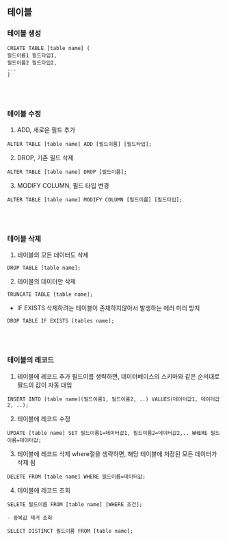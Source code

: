 ## 테이블
### 테이블 생성
```MySQL
CREATE TABLE [table name] (
필드이름1 필드타입1,
필드이름2 필드타입2,
...
)
```
<br><br>
### 테이블 수정
1. ADD, 새로운 필드 추가
```MySQL
ALTER TABLE [table name] ADD [필드이름] [필드타입];
```
2. DROP, 기존 필드 삭제
```MySQL
ALTER TABLE [table name] DROP [필드이름];
```
3. MODIFY COLUMN, 필드 타입 변경
```MySQL
ALTER TABLE [table name] MODIFY COLUMN [필드이름] [필드타입];
```
<br><br>
### 테이블 삭제
1. 테이블의 모든 데이터도 삭제
```MySQL
DROP TABLE [table name];
```
2. 테이블의 데이터만 삭제
```MySQL
TRUNCATE TABLE [table name];
```
* IF EXISTS
삭제하려는 테이블이 존재하지않아서 발생하는 에러 미리 방지
```MySQL
DROP TABLE IF EXISTS [tables name];
```
<br><br>
### 테이블의 레코드
1. 테이블에 레코드 추가
필드이름 생략하면, 데이터베이스의 스키마와 같은 순서대로 필드의 값이 자동 대입
```MySQL
INSERT INTO [table name](필드이름1, 필드이름2, ..) VALUES(데이터값1, 데이터값2, ..);
```
2. 테이블에 레코드 수정
```MySQL
UPDATE [table name] SET 필드이름1=데이터값1, 필드이름2=데이터값2,.. WHERE 필드이름=데이터값;
```
3. 테이블에 레코드 삭제
where절을 생략하면, 해당 테이블에 저장된 모든 데이터가 삭제 됨
```MySQL
DELETE FROM [table name] WHERE 필드이름=데이터값;
```
4. 테이블에 레코드 조회
```MySQL
SELETE 필드이름 FROM [table name] [WHERE 조건];
```
	- 중복값 제거 조회
```MySQL
SELECT DISTINCT 필드이름 FROM [table name];
```
<br><br>
